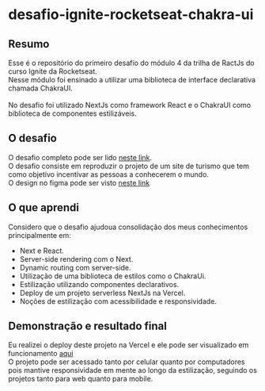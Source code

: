 # desafio-ignite-rocketseat-chakra-ui

## Resumo

Esse é o repositório do primeiro desafio do módulo 4 da trilha de RactJs do curso Ignite da Rocketseat.<br/>
Nesse módulo foi ensinado a utilizar uma biblioteca de interface declarativa chamada ChakraUI.<br/>
<br/>
No desafio foi utilizado NextJs como framework React e o ChakraUI como biblioteca de componentes estilizáveis.<br/>

## O desafio

O desafio completo pode ser lido [neste link](https://www.notion.so/Desafio-01-Interface-com-Chakra-UI-d1274f7fd7f54283b9173b7fd8003cc6). <br/>
O desafio consiste em reproduzir o projeto de um site de turismo que tem como objetivo incentivar as pessoas a conhecerem o mundo.<br/>
O design no figma pode ser visto [neste link](https://www.figma.com/file/8QAkMs3BddatXn2fFseyu4/Desafio-1-M%C3%B3dulo-4-ReactJS/duplicate)<br/>

## O que aprendi

Considero que o desafio ajudoua consolidação dos meus conhecimentos principalmente em:<br/>
- Next e React.
- Server-side rendering com o Next.
- Dynamic routing com server-side.
- Utilização de uma biblioteca de estilos como o ChakraUi.
- Estilização utilizando componentes declarativos.
- Deploy de um projeto serverless NextJs na Vercel.
- Noções de estilização com acessibilidade e responsividade.

## Demonstração e resultado final

Eu realizei o deploy deste projeto na Vercel e ele pode ser visualizado em funcionamento [aqui](https://desafio-ignite-rocketseat-chakra-ui.vercel.app/)<br />
O projeto pode ser acessado tanto por celular quanto por computadores pois mantive responsividade em mente ao longo da estilização, seguindo os projetos tanto para web quanto para mobile.
